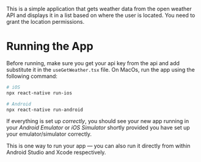 This is a simple application that gets weather data from the open weather API and displays it in a list based on where the user is located. You need to grant the location permissions.

# Running the App

 Before running, make sure you get your api key from the api and add substitute it in the `useGetWeather.tsx` file. On MacOs, run the app using the following command:

```bash
# iOS
npx react-native run-ios

# Android
npx react-native run-android
```

If everything is set up _correctly_, you should see your new app running in your _Android Emulator_ or _iOS Simulator_ shortly provided you have set up your emulator/simulator correctly.

This is one way to run your app — you can also run it directly from within Android Studio and Xcode respectively.
